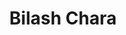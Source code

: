 ---
title: "Bilash Chara"
title_bn: "বিলাস ছড়া"
description: "Bilash chara starts from Humnabad tea garden and ends at the Lengura haor. It’s second course starts from Korotola, third stream ends at the Hail haor."
---